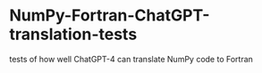 # NumPy-Fortran-ChatGPT-translation-tests
tests of how well ChatGPT-4 can translate NumPy code to Fortran
